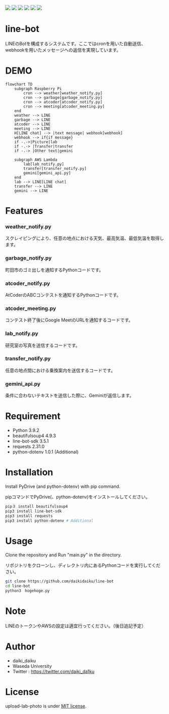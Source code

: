 <p>
<img src="https://img.shields.io/badge/-Python-F9DC3E.svg?logo=python&style=flat">
<img src="https://img.shields.io/badge/-Raspberry%20Pi-C51A4A.svg?logo=raspberry-pi&style=flat">
<img src="https://img.shields.io/badge/-Visual%20Studio%20Code-007ACC.svg?logo=visual-studio-code&style=flat">
<img src="https://img.shields.io/badge/-GitHub-181717.svg?logo=github&style=flat">
<img src="https://img.shields.io/badge/-AWS Lambda-FFFFFF.svg?logo=AWSLambda&style=flat">
<img src="https://img.shields.io/badge/-LINE-FFFFFF.svg?logo=LINE&style=flat">
</p>

# line-bot<!-- TODO 書く -->

LINEのBotを構成するシステムです。ここではcronを用いた自動送信、webhookを用いたメッセージへの返信を実現しています。

# DEMO
```mermaid
flowchart TD
    subgraph Raspberry Pi
        cron --> weather[weather_notify.py]
        cron --> garbage[garbage_notify.py]
        cron --> atcoder[atcoder_notify.py]
        cron --> meeting[atcoder_meeting.py]
    end
    weather --> LINE
    garbage --> LINE
    atcoder --> LINE
    meeting --> LINE
    H[LINE chat] --> |text message| webhook[webhook]
    webhook --> if{if message}
    if -.->|Picture|lab
    if -.-> |Transfer|transfer
    if -.-> |Other text|gemini

    subgraph AWS Lambda
        lab[lab_notify.py]
        transfer[transfer_notify.py]
        gemini[gemini_api.py]
    end
    lab --> LINE[LINE chat]
    transfer --> LINE
    gemini --> LINE

``` 

# Features
### weather_notify.py
スクレイピングにより、任意の地点における天気、最高気温、最低気温を取得します。
### garbage_notify.py
町田市のゴミ出しを通知するPythonコードです。
### atcoder_notify.py
AtCoderのABCコンテストを通知するPythonコードです。
### atcoder_meeting.py
コンテスト終了後にGoogle MeetのURLを通知するコードです。
### lab_notify.py
研究室の写真を送信するコードです。
### transfer_notify.py
任意の地点間における乗換案内を送信するコードです。
### gemini_api.py
条件に合わないテキストを送信した際に、Geminiが返信します。

# Requirement

* Python 3.9.2
* beautifulsoup4 4.9.3
* line-bot-sdk 3.5.1
* requests 2.31.0
* python-dotenv 1.0.1 (Additional)

# Installation

Install PyDrive (and python-dotenv) with pip command.

pipコマンドでPyDrive(、python-dotenv)をインストールしてください。

```bash
pip３ install beautifulsoup4
pip3 install line-bot-sdk
pip3 install requests
pip3 install python-dotenv # Additional
```

# Usage
Clone the repository and Run "main.py" in the directory.

リポジトリをクローンし、ディレクトリ内にあるPythonコードを実行してください。

```bash
git clone https://github.com/daikidaiku/line-bot
cd line-bot
python3　hogehoge.py
```

# Note

LINEのトークンやAWSの設定は適宜行ってください。（後日追記予定）

# Author

* daiki_daiku
* Waseda University
* Twitter : https://twitter.com/daiki_da1ku

# License

upload-lab-photo is under [MIT license](https://en.wikipedia.org/wiki/MIT_License).